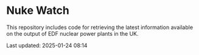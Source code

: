 # Nuke Watch

This repository includes code for retrieving the latest information available on the output of EDF nuclear power plants in the UK.

Last updated: 2025-01-24 08:14